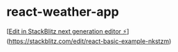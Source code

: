 # react-weather-app

[[Edit in StackBlitz next generation editor ⚡️](https://stackblitz.com/~/github.com/JustinePham/react-weather-app)](https://stackblitz.com/edit/react-basic-example-nkstzm)
